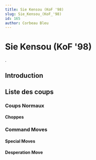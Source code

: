 ```yaml
---
title: Sie Kensou (KoF '98)
slug: Sie_Kensou_(KoF_'98)
id: 165
author: Corbeau Bleu
---
```


# Sie Kensou (KoF '98)

.

## Introduction

## Liste des coups

### Coups Normaux

#### Choppes

### Command Moves

#### Special Moves

#### Desperation Move
